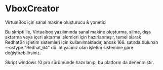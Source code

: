 # VboxCreator
VirtualBox için sanal makine oluşturucu &amp; yonetici

Bu skripti ile, Virtualbox yazılımında sanal makine oluşturma, silme, dışa aktarma veya içeri aktarma işlemleri için hazırlanmışır, 
temel olarak Redhat64 işletim sistemleri için kullanılmaktadır, ancak 166. satırda bulunan --ostype "Redhat_64" dü ihtiyacınız olan işletim sistemine göre değiştirebilirsiniz.

Skript windows 10 pro sürümünde hazırlanıp, bu platform da denenmiştir.
